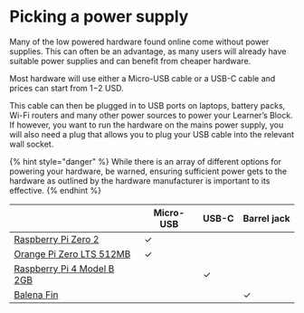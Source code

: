 # Picking a power supply

Many of the low powered hardware found online come without power supplies. This can often be an advantage, as many users will already have suitable power supplies and can benefit from cheaper hardware.&#x20;

Most hardware will use either a Micro-USB cable or a USB-C cable and prices can start from $1-$2 USD.&#x20;

This cable can then be plugged in to USB ports on laptops, battery packs, Wi-Fi routers and many other power sources to power your Learner’s Block. If however, you want to run the hardware on the mains power supply, you will also need a plug that allows you to plug your USB cable into the relevant wall socket.&#x20;

{% hint style="danger" %}
While there is an array of different options for powering your hardware, be warned, ensuring sufficient power gets to the hardware as outlined by the hardware manufacturer is important to its effective.&#x20;
{% endhint %}

|                                                                                            | Micro-USB | USB-C | Barrel jack |
| ------------------------------------------------------------------------------------------ | --------- | ----- | ----------- |
| [Raspberry Pi Zero 2](https://www.raspberrypi.com/products/raspberry-pi-zero-2-w/)         | ✓         |       |             |
| [Orange Pi Zero LTS 512MB](http://www.orangepi.org/orangepizerolts/)                       | ✓         |       |             |
| [Raspberry Pi 4 Model B 2GB](https://www.raspberrypi.org/products/raspberry-pi-4-model-b/) |           | ✓     |             |
| [Balena Fin](https://www.balena.io/fin/?)                                                  |           |       | ✓           |
